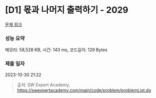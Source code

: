# [D1] 몫과 나머지 출력하기 - 2029 

[문제 링크](https://swexpertacademy.com/main/code/problem/problemDetail.do?contestProbId=AV5QGNvKAtEDFAUq) 

### 성능 요약

메모리: 58,528 KB, 시간: 143 ms, 코드길이: 129 Bytes

### 제출 일자

2023-10-30 21:22



> 출처: SW Expert Academy, https://swexpertacademy.com/main/code/problem/problemList.do